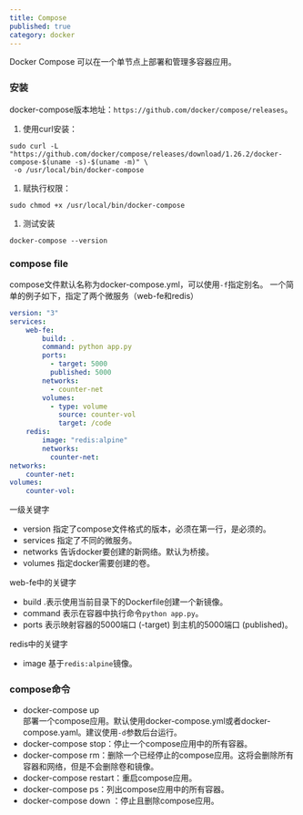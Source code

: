 ```yaml
---
title: Compose
published: true
category: docker
---
```


Docker Compose 可以在一个单节点上部署和管理多容器应用。

### 安装
docker-compose版本地址：`https://github.com/docker/compose/releases`。
1. 使用curl安装：
```shell script
sudo curl -L "https://github.com/docker/compose/releases/download/1.26.2/docker-compose-$(uname -s)-$(uname -m)" \
 -o /usr/local/bin/docker-compose
```
1. 赋执行权限：
```shell script
sudo chmod +x /usr/local/bin/docker-compose
```
1. 测试安装
```shell script
docker-compose --version
```

### compose file
compose文件默认名称为docker-compose.yml，可以使用`-f`指定别名。
一个简单的例子如下，指定了两个微服务（web-fe和redis）
```yaml
version: "3"
services:
    web-fe:
        build: .
        command: python app.py
        ports:
          - target: 5000
          published: 5000
        networks:
          - counter-net
        volumes:
          - type: volume
            source: counter-vol
            target: /code
    redis:
        image: "redis:alpine"
        networks:
          counter-net:
networks:
    counter-net:
volumes:
    counter-vol:
```
一级关键字
* version 指定了compose文件格式的版本，必须在第一行，是必须的。
* services 指定了不同的微服务。
* networks 告诉docker要创建的新网络。默认为桥接。
* volumes 指定docker需要创建的卷。

web-fe中的关键字
* build .表示使用当前目录下的Dockerfile创建一个新镜像。
* command 表示在容器中执行命令`python app.py`。
* ports 表示映射容器的5000端口 (-target) 到主机的5000端口 (published)。

redis中的关键字
* image 基于`redis:alpine`镜像。

### compose命令
* docker-compose up         
部署一个compose应用。默认使用docker-compose.yml或者docker-compose.yaml。建议使用`-d`参数后台运行。
* docker-compose stop：停止一个compose应用中的所有容器。
* docker-compose rm：删除一个已经停止的compose应用。这将会删除所有容器和网络，但是不会删除卷和镜像。
* docker-compose restart：重启compose应用。
* docker-compose ps：列出compose应用中的所有容器。
* docker-compose down ：停止且删除compose应用。

